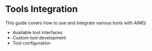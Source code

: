 # Tools Integration

This guide covers how to use and integrate various tools with AIMQ:

- Available tool interfaces
- Custom tool development
- Tool configuration
